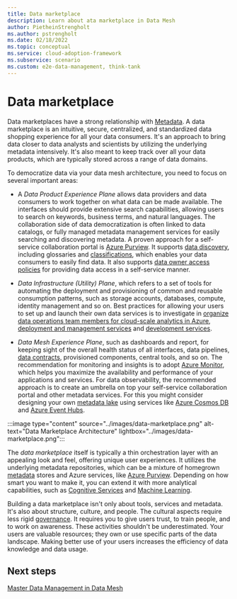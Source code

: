 ```yaml
---
title: Data marketplace
description: Learn about ata marketplace in Data Mesh
author: PietheinStrengholt
ms.author: pstrengholt
ms.date: 02/18/2022
ms.topic: conceptual
ms.service: cloud-adoption-framework
ms.subservice: scenario
ms.custom: e2e-data-management, think-tank
---
```

# Data marketplace

Data marketplaces have a strong relationship with [Metadata](../govern-metadata-standards.md). A data marketplace is an intuitive, secure, centralized, and standardized data shopping experience for all your data consumers. It's an approach to bring data closer to data analysts and scientists by utilizing the underlying metadata intensively. It's also meant to keep track over all your data products, which are typically stored across a range of data domains.

To democratize data via your data mesh architecture, you need to focus on several important areas:

- A *Data Product Experience Plane* allows data providers and data consumers to work together on what data can be made available. The interfaces should provide extensive search capabilities, allowing users to search on keywords, business terms, and natural languages. The collaboration side of data democratization is often linked to data catalogs, or fully managed metadata management services for easily searching and discovering metadata. A proven approach for a self-service collaboration portal is [Azure Purview](/azure/purview). It supports [data discovery](/azure/purview/how-to-browse-catalog), including glossaries and [classifications](/azure/purview/classification-insights), which enables your data consumers to easily find data. It also supports [data owner access policies](/azure/purview/how-to-data-owner-policy-authoring-generic) for providing data access in a self-service manner.

- *Data Infrastructure (Utility) Plane*, which refers to a set of tools for automating the deployment and provisioning of common and reusable consumption patterns, such as storage accounts, databases, compute, identity management and so on. Best practices for allowing your users to set up and launch their own data services is to investigate in [organize data operations team members for cloud-scale analytics in Azure](../organize.md), [deployment and management services](/azure/azure-resource-manager/management/overview) and [development services](/azure/devops).

- *Data Mesh Experience Plane*, such as dashboards and report, for keeping sight of the overall health status of all interfaces, data pipelines, [data contracts](./data-sharing-overview.md), provisioned components, central tools, and so on. The recommendation for monitoring and insights is to adopt [Azure Monitor](/azure/azure-monitor/), which helps you maximize the availability and performance of your applications and services. For data observability, the recommended approach is to create an umbrella on top your self-service collaboration portal and other metadata services. For this you might consider designing your own [metadata lake](../govern-metadata-standards.md) using services like [Azure Cosmos DB](/azure/cosmos-db/) and [Azure Event Hubs](/azure/event-hubs/).

:::image type="content" source="../images/data-marketplace.png" alt-text="Data Marketplace Architecture" lightbox="../images/data-marketplace.png":::

The *data marketplace* itself is typically a thin orchestration layer with an appealing look and feel, offering unique user experiences. It utilizes the underlying metadata repositories, which can be a mixture of homegrown [metadata](../govern-metadata-standards.md) stores and Azure services, like [Azure Purview](/azure/purview/). Depending on how smart you want to make it, you can extend it with more analytical capabilities, such as [Cognitive Services](/azure/cognitive-services) and [Machine Learning](/azure/machine-learning).

Building a data marketplace isn't only about tools, services and metadata. It's also about structure, culture, and people. The cultural aspects require less rigid [governance](./data-mesh-governance.md). It requires you to give users trust, to train people, and to work on awareness. These activities shouldn't be underestimated. Your users are valuable resources; they own or use specific parts of the data landscape. Making better use of your users increases the efficiency of data knowledge and data usage.

## Next steps

[Master Data Management in Data Mesh](data-mesh-master-data-management.md)
